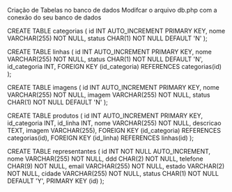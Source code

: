 Criação de Tabelas no banco de dados 
Modifcar o arquivo db.php com a conexão do seu banco de dados 
	
CREATE TABLE categorias (
    id INT AUTO_INCREMENT PRIMARY KEY,
    nome VARCHAR(255) NOT NULL,
    status CHAR(1) NOT NULL DEFAULT 'N'
);


CREATE TABLE linhas (
    id INT AUTO_INCREMENT PRIMARY KEY,
    nome VARCHAR(255) NOT NULL,
    status CHAR(1) NOT NULL DEFAULT 'N',
    id_categoria INT,
    FOREIGN KEY (id_categoria) REFERENCES categorias(id) 
);


CREATE TABLE imagens (
    id INT AUTO_INCREMENT PRIMARY KEY,
    nome VARCHAR(255) NOT NULL,
    imagem VARCHAR(255) NOT NULL,
    status CHAR(1) NOT NULL DEFAULT 'N'
);


CREATE TABLE produtos (
    id INT AUTO_INCREMENT PRIMARY KEY,
    id_categoria INT,
    id_linha INT,
    nome VARCHAR(255) NOT NULL,
    descricao TEXT,
    imagem VARCHAR(255),
    FOREIGN KEY (id_categoria) REFERENCES categorias(id),
    FOREIGN KEY (id_linha) REFERENCES linhas(id) 
);


CREATE TABLE representantes (
    id INT NOT NULL AUTO_INCREMENT,
    nome VARCHAR(255) NOT NULL,
    ddd CHAR(2) NOT NULL,
    telefone CHAR(9) NOT NULL,
    email VARCHAR(255) NOT NULL,
    estado VARCHAR(2) NOT NULL,
    cidade VARCHAR(255) NOT NULL,
    status CHAR(1) NOT NULL DEFAULT 'Y',
    PRIMARY KEY (id)
);

